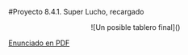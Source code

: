 #Proyecto 8.4.1. Super Lucho, recargado

<center>
![Un posible tablero final]()
</center>


[Enunciado en PDF][PDF]

[PDF]: https://raw.githubusercontent.com/gobstones/proyectos-jr/master/Proyectos/Cap.8/8.4.1.Super%20Lucho%2C%20recargado/Recursos/description.pdf "Enunciado de 'Super Lucho, recargado' en PDF"

